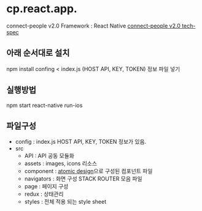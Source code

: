 # cp.react.app.
connect-people v2.0
Framework : React Native
[connect-people v2.0 tech-spec](https://www.notion.so/connect-people-v2-0-tech-spec-f817ea6242fa42d88cbd29085bce1a29)

## 아래 순서대로 설치
npm install
confing < index.js (HOST API, KEY, TOKEN) 정보 파일 넣기 

## 실행방법
npm start
react-native run-ios

## 파일구성
- config : index.js HOST API, KEY, TOKEN 정보가 있음.
- src
   - API : API 공동 모듈화
   - assets : images, icons 리소스
   - component : [atomic design](https://bradfrost.com/blog/post/atomic-web-design/)으로 구성된 컴포넌트 파일
   - navigators : 화면 구성 STACK ROUTER 모음 파일
   - page : 페이지 구성
   - redux : 상태관리
   - styles : 전체 적용 되는 style sheet
